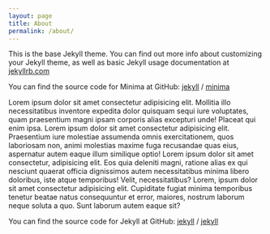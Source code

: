```yaml
---
layout: page
title: About
permalink: /about/
---
```


This is the base Jekyll theme. You can find out more info about customizing your Jekyll theme, as well as basic Jekyll usage documentation at [jekyllrb.com](https://jekyllrb.com/)

You can find the source code for Minima at GitHub:
[jekyll][jekyll-organization] /
[minima](https://github.com/jekyll/minima)

<p>Lorem ipsum dolor sit amet consectetur adipisicing elit. Mollitia illo necessitatibus inventore expedita dolor quisquam sequi iure voluptates, quam praesentium magni ipsam corporis alias excepturi unde! Placeat qui enim ipsa.
    Lorem ipsum dolor sit amet consectetur adipisicing elit. Praesentium iure molestiae assumenda omnis exercitationem, quos laboriosam non, animi molestias maxime fuga recusandae quas eius, aspernatur autem eaque illum similique optio!
    Lorem ipsum dolor sit amet consectetur, adipisicing elit. Eos quia deleniti magni, ratione alias ex qui nesciunt quaerat officia dignissimos autem necessitatibus minima libero doloribus, iste atque temporibus! Velit, necessitatibus?
    Lorem, ipsum dolor sit amet consectetur adipisicing elit. Cupiditate fugiat minima temporibus tenetur beatae natus consequuntur et error, maiores, nostrum laborum neque soluta a quo. Sunt laborum autem eaque sit?
</p>

You can find the source code for Jekyll at GitHub:
[jekyll][jekyll-organization] /
[jekyll](https://github.com/jekyll/jekyll)

[jekyll-organization]: https://github.com/jekyll
